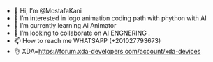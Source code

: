 - 👋 Hi, I’m @MostafaKani
- 👀 I’m interested in logo animation coding path with phython with AI
- 🌱 I’m currently learning Ai Animator
- 💞️ I’m looking to collaborate on AI ENGNERING .
- 📫 How to reach me WHATSAPP (+201027793673)
- 👌 XDA=https://forum.xda-developers.com/account/xda-devices
<!---
--->
